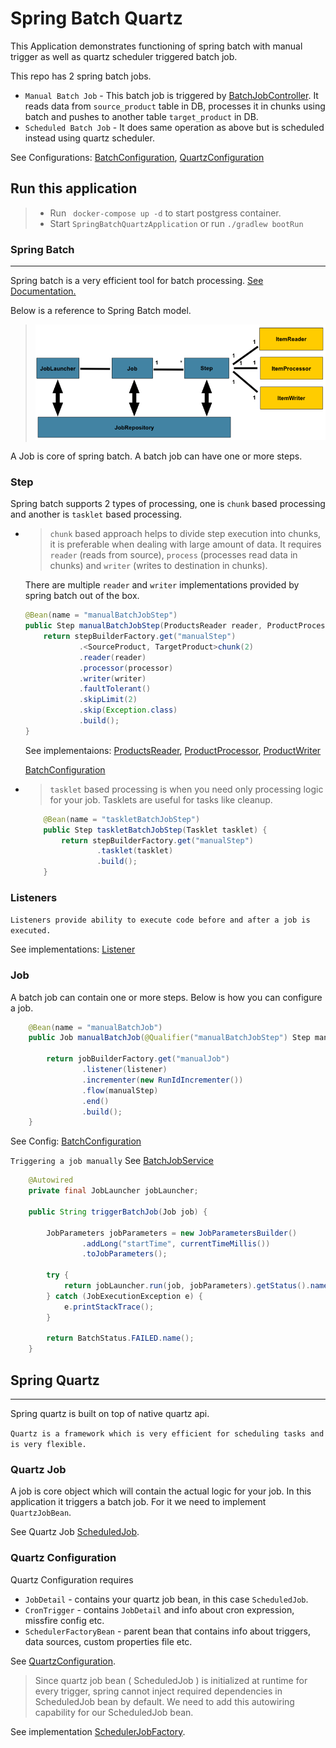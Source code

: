 # Spring Batch Quartz

This Application demonstrates functioning of spring batch with manual trigger as well as quartz scheduler triggered batch job.

This repo has 2 spring batch jobs.
* `Manual Batch Job` - This batch job is triggered by [BatchJobController](src/main/java/com/midnight/springbatchquartz/controller/BatchJobController.java). 
   It reads data from `source_product` table in DB, processes it in chunks using batch and pushes to another table `target_product` in DB.
* `Scheduled Batch Job` - It does same operation as above but is scheduled instead using quartz scheduler.

See Configurations: [BatchConfiguration](src/main/java/com/midnight/springbatchquartz/config/BatchConfiguration.java),
[QuartzConfiguration](src/main/java/com/midnight/springbatchquartz/config/QuartzConfiguration.java)


## Run this application

>  * Run ` docker-compose up -d` to start postgress container.
>  * Start `SpringBatchQuartzApplication` or run `./gradlew bootRun`

### Spring Batch
***
Spring batch is a very efficient tool for batch processing. [See Documentation.](https://docs.spring.io/spring-batch/docs/current/reference/html/index.html)

Below is a reference to Spring Batch model.
> ![](images/spring-batch-reference-model.png)
 
A Job is core of spring batch. A batch job can have one or more steps.

### Step

Spring batch supports 2 types of processing, one is `chunk` based processing and another
is `tasklet` based processing.

* >`chunk` based approach helps to divide step execution into chunks, it is preferable when
dealing with large amount of data. It requires `reader` (reads from source), `process` (processes read data in chunks) and `writer` (writes to destination in chunks).

    There are multiple `reader` and `writer` implementations provided by spring batch out of the box.

    ```java
    @Bean(name = "manualBatchJobStep")
    public Step manualBatchJobStep(ProductsReader reader, ProductProcessor processor, ProductWriter writer) {
        return stepBuilderFactory.get("manualStep")
                .<SourceProduct, TargetProduct>chunk(2)
                .reader(reader)
                .processor(processor)
                .writer(writer)
                .faultTolerant()
                .skipLimit(2)
                .skip(Exception.class)
                .build();
    }
    ```
    See implementaions: [ProductsReader](src/main/java/com/midnight/springbatchquartz/reader/ProductsReader.java), 
    [ProductProcessor](src/main/java/com/midnight/springbatchquartz/processor/ProductProcessor.java),
    [ProductWriter](src/main/java/com/midnight/springbatchquartz/writer/ProductWriter.java)

    [BatchConfiguration](src/main/java/com/midnight/springbatchquartz/config/BatchConfiguration.java)

* > `tasklet` based processing is when you need only processing logic for your job. Tasklets are useful for tasks like cleanup.

    ```java
        @Bean(name = "taskletBatchJobStep")
        public Step taskletBatchJobStep(Tasklet tasklet) {
            return stepBuilderFactory.get("manualStep")
                    .tasklet(tasklet)
                    .build();
        }
    ```

### Listeners

`Listeners provide ability to execute code before and after a job is executed.`

See implementations: [Listener](src/main/java/com/midnight/springbatchquartz/listener/ManualJobListener.java)

### Job

A batch job can contain one or more steps. Below is how you can configure a job.

```java
    @Bean(name = "manualBatchJob")
    public Job manualBatchJob(@Qualifier("manualBatchJobStep") Step manualStep, ManualJobListener listener) {

        return jobBuilderFactory.get("manualJob")
                .listener(listener)
                .incrementer(new RunIdIncrementer())
                .flow(manualStep)
                .end()
                .build();
    }
```

See Config: [BatchConfiguration](src/main/java/com/midnight/springbatchquartz/config/BatchConfiguration.java)

`Triggering a job manually` See  [BatchJobService](src/main/java/com/midnight/springbatchquartz/service/BatchJobService.java)

```java
    @Autowired
    private final JobLauncher jobLauncher;

    public String triggerBatchJob(Job job) {

        JobParameters jobParameters = new JobParametersBuilder()
                .addLong("startTime", currentTimeMillis())
                .toJobParameters();

        try {
            return jobLauncher.run(job, jobParameters).getStatus().name();
        } catch (JobExecutionException e) {
            e.printStackTrace();
        }

        return BatchStatus.FAILED.name();
    }
```


## Spring Quartz
***

Spring quartz is built on top of native quartz api. 

`Quartz is a framework which is very efficient for scheduling tasks and is very flexible.` 

### Quartz Job
  A job is core object which will contain the actual logic for your job. In this application
  it triggers a batch job. For it we need to implement `QuartzJobBean`.

  See Quartz Job [ScheduledJob](src/main/java/com/midnight/springbatchquartz/scheduler/ScheduledJob.java).


### Quartz Configuration
  
  Quartz Configuration requires 
  * `JobDetail` - contains your quartz job bean, in this case `ScheduledJob`.
  * `CronTrigger` - contains `JobDetail` and info about cron expression, missfire config etc.
  * `SchedulerFactoryBean` - parent bean that contains info about triggers, data sources, custom properties file etc.

  See [QuartzConfiguration](src/main/java/com/midnight/springbatchquartz/config/QuartzConfiguration.java).
  
> Since quartz job bean ( ScheduledJob ) is initialized at runtime for every trigger, spring cannot inject
> required dependencies in ScheduledJob bean by default. We need to add this autowiring capability for our 
> ScheduledJob bean.

See implementation [SchedulerJobFactory](src/main/java/com/midnight/springbatchquartz/scheduler/SchedulerJobFactory.java).




